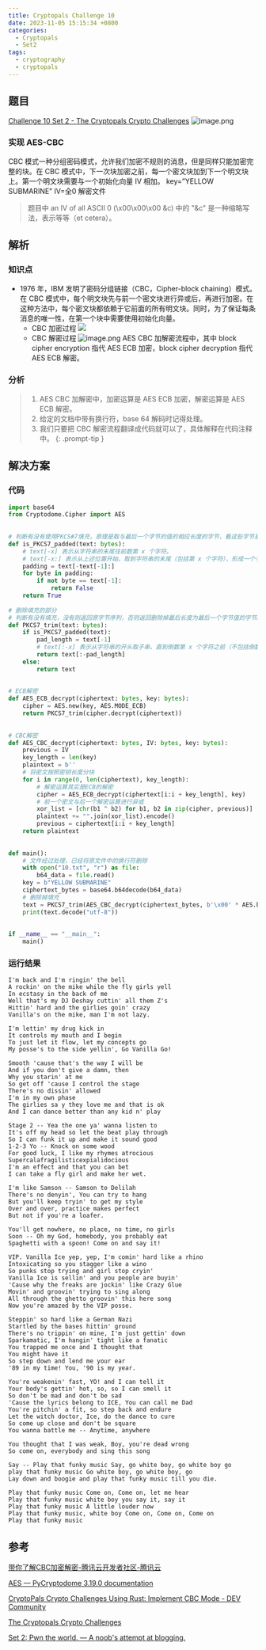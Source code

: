 ```yaml
---
title: Cryptopals Challenge 10
date: 2023-11-05 15:15:34 +0800
categories:
  - Cryptopals
  - Set2
tags:
  - cryptography
  - cryptopals
---
```


## 题目

[Challenge 10 Set 2 - The Cryptopals Crypto Challenges](https://cryptopals.com/sets/2/challenges/10)
![image.png](https://note-for-zephyrryan.oss-cn-beijing.aliyuncs.com/obsidian_picture/202311121516305.png)

### 实现 AES-CBC
CBC 模式一种分组密码模式，允许我们加密不规则的消息，但是同样只能加密完整的块。在 CBC 模式中，下一次块加密之前，每一个密文块加到下一个明文块上。第一个明文块需要与一个初始化向量 IV 相加。
key=”YELLOW SUBMARINE”
IV=全0
解密文件

>题目中 an IV of all ASCII 0 (\x00\x00\x00 &c) 中的 "&c" 是一种缩略写法，表示等等（et cetera）。
## 解析

### 知识点
- 1976 年，IBM 发明了密码分组链接（CBC，Cipher-block chaining）模式。在 CBC 模式中，每个明文块先与前一个密文块进行异或后，再进行加密。在这种方法中，每个密文块都依赖于它前面的所有明文块。同时，为了保证每条消息的唯一性，在第一个块中需要使用初始化向量。
	- CBC 加密过程
	![](https://note-for-zephyrryan.oss-cn-beijing.aliyuncs.com/obsidian_picture/202311132259167.png)
	- CBC 解密过程
	![image.png](https://note-for-zephyrryan.oss-cn-beijing.aliyuncs.com/obsidian_picture/202311132259223.png)
	AES CBC 加解密流程中，其中 block cipher encryption 指代 AES ECB 加密，block cipher decryption 指代 AES ECB 解密。


### 分析
> 1. AES CBC 加解密中，加密运算是 AES ECB 加密，解密运算是 AES ECB 解密。
> 2. 给定的文档中带有换行符，base 64 解码时记得处理。
> 3. 我们只要把 CBC 解密流程翻译成代码就可以了，具体解释在代码注释中。
{: .prompt-tip }



## 解决方案

### 代码

```python
import base64  
from Cryptodome.Cipher import AES  
  
  
# 判断有没有使用PKCS#7填充，原理是取与最后一个字节的值的相应长度的字节，看这些字节是否相同  
def is_PKCS7_padded(text: bytes):  
    # text[-x] 表示从字符串的末尾往前数第 x 个字符。  
    # text[-x:] 表示从上述位置开始，取到字符串的末尾（包括第 x 个字符），形成一个子串。  
    padding = text[-text[-1]:]  
    for byte in padding:  
        if not byte == text[-1]:  
            return False  
    return True  
  
# 删除填充的部分  
# 判断有没有填充，没有则返回原字节序列，否则返回删除掉最后长度为最后一个字节值的字节序列  
def PKCS7_trim(text: bytes):  
    if is_PKCS7_padded(text):  
        pad_length = text[-1]  
        # text[:-x] 表示从字符串的开头取子串，直到倒数第 x 个字符之前（不包括倒数第 x 个字符）。  
        return text[:-pad_length]  
    else:  
        return text  
  
  
# ECB解密  
def AES_ECB_decrypt(ciphertext: bytes, key: bytes):  
    cipher = AES.new(key, AES.MODE_ECB)  
    return PKCS7_trim(cipher.decrypt(ciphertext))  
  
  
# CBC解密  
def AES_CBC_decrypt(ciphertext: bytes, IV: bytes, key: bytes):  
    previous = IV  
    key_length = len(key)  
    plaintext = b''  
    # 将密文按照密钥长度分块  
    for i in range(0, len(ciphertext), key_length):  
        # 解密运算其实是ECB的解密  
        cipher = AES_ECB_decrypt(ciphertext[i:i + key_length], key)  
        # 前一个密文与后一个解密运算进行异或  
        xor_list = [chr(b1 ^ b2) for b1, b2 in zip(cipher, previous)]  
        plaintext += "".join(xor_list).encode()  
        previous = ciphertext[i:i + key_length]  
    return plaintext  
  
  
def main():  
    # 文件经过处理，已经将原文件中的换行符删除  
    with open("10.txt", "r") as file:  
        b64_data = file.read()  
    key = b"YELLOW SUBMARINE"  
    ciphertext_bytes = base64.b64decode(b64_data)  
    # 删除掉填充  
    text = PKCS7_trim(AES_CBC_decrypt(ciphertext_bytes, b'\x00' * AES.block_size, key))  
    print(text.decode("utf-8"))  
  
  
if __name__ == "__main__":  
    main()
```

### 运行结果

```
I'm back and I'm ringin' the bell 
A rockin' on the mike while the fly girls yell 
In ecstasy in the back of me 
Well that's my DJ Deshay cuttin' all them Z's 
Hittin' hard and the girlies goin' crazy 
Vanilla's on the mike, man I'm not lazy. 

I'm lettin' my drug kick in 
It controls my mouth and I begin 
To just let it flow, let my concepts go 
My posse's to the side yellin', Go Vanilla Go! 

Smooth 'cause that's the way I will be 
And if you don't give a damn, then 
Why you starin' at me 
So get off 'cause I control the stage 
There's no dissin' allowed 
I'm in my own phase 
The girlies sa y they love me and that is ok 
And I can dance better than any kid n' play 

Stage 2 -- Yea the one ya' wanna listen to 
It's off my head so let the beat play through 
So I can funk it up and make it sound good 
1-2-3 Yo -- Knock on some wood 
For good luck, I like my rhymes atrocious 
Supercalafragilisticexpialidocious 
I'm an effect and that you can bet 
I can take a fly girl and make her wet. 

I'm like Samson -- Samson to Delilah 
There's no denyin', You can try to hang 
But you'll keep tryin' to get my style 
Over and over, practice makes perfect 
But not if you're a loafer. 

You'll get nowhere, no place, no time, no girls 
Soon -- Oh my God, homebody, you probably eat 
Spaghetti with a spoon! Come on and say it! 

VIP. Vanilla Ice yep, yep, I'm comin' hard like a rhino 
Intoxicating so you stagger like a wino 
So punks stop trying and girl stop cryin' 
Vanilla Ice is sellin' and you people are buyin' 
'Cause why the freaks are jockin' like Crazy Glue 
Movin' and groovin' trying to sing along 
All through the ghetto groovin' this here song 
Now you're amazed by the VIP posse. 

Steppin' so hard like a German Nazi 
Startled by the bases hittin' ground 
There's no trippin' on mine, I'm just gettin' down 
Sparkamatic, I'm hangin' tight like a fanatic 
You trapped me once and I thought that 
You might have it 
So step down and lend me your ear 
'89 in my time! You, '90 is my year. 

You're weakenin' fast, YO! and I can tell it 
Your body's gettin' hot, so, so I can smell it 
So don't be mad and don't be sad 
'Cause the lyrics belong to ICE, You can call me Dad 
You're pitchin' a fit, so step back and endure 
Let the witch doctor, Ice, do the dance to cure 
So come up close and don't be square 
You wanna battle me -- Anytime, anywhere 

You thought that I was weak, Boy, you're dead wrong 
So come on, everybody and sing this song 

Say -- Play that funky music Say, go white boy, go white boy go 
play that funky music Go white boy, go white boy, go 
Lay down and boogie and play that funky music till you die. 

Play that funky music Come on, Come on, let me hear 
Play that funky music white boy you say it, say it 
Play that funky music A little louder now 
Play that funky music, white boy Come on, Come on, Come on 
Play that funky music 

```

## 参考

[带你了解CBC加密解密-腾讯云开发者社区-腾讯云](https://cloud.tencent.com/developer/article/2045288)

[AES — PyCryptodome 3.19.0 documentation](https://pycryptodome.readthedocs.io/en/latest/src/cipher/aes.html)

[CryptoPals Crypto Challenges Using Rust: Implement CBC Mode - DEV Community](https://dev.to/nvn/cryptopals-crypto-challenges-using-rust-implement-cbc-mode-d2n)

[The Cryptopals Crypto Challenges](https://securitygossip.com/blog/2018/12/24/the-cryptopals-crypto-challenges-set-2/)

[Set 2: Pwn the world. — A noob's attempt at blogging.](https://hexterisk.github.io/blog/posts/2020/04/24/set-2/)